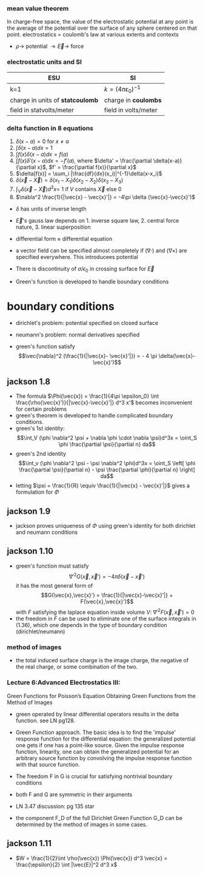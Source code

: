 ### mean value theorem 

In charge-free space, the value of the electrostatic potential at any point is the average of the potential over the surface of any sphere centered on that point. 
electrostatics = coulomb's law at various extents and contexts
- $\rho \rightarrow$  potential $\rightarrow \vec{E} \rightarrow$ force

### electrostatic units and SI

|ESU|SI|
|--|--|
|k=1|$k=(4\pi\epsilon_0)^{-1}$|
|charge in units of **statcoulomb**|charge in **coulombs**|
|field in statvolts/meter|field in volts/meter|

### delta function in 8 equations
1. $\delta(x-a) = 0$ for $x\neq a$
2. $\int \delta(x-a) dx = 1$
3. $\int f(x)\delta(x-a)dx = f(a)$
4. $\int f(x) \delta'(x-a) dx = - f'(a)$, where $\delta' = \frac{\partial \delta(x-a)}{\partial x}$, $f' = \frac{\partial f(x)}{\partial x}$
5. $\delta[f(x)] = \sum_i |\frac{df}{dx}(x_i)|^{-1}\delta(x-x_i)$
6. $\delta(\vec{x}- \vec{X}) = \delta(x_1-X_1)\delta(x_2-X_2)\delta(x_3-X_3)$
7. $\int_{V}\delta(\vec{x}-\vec{X}) d^3x =$ 1 if $V$ contains $\vec{X}$ else 0
8. $\nabla^2 \frac{1}{|\vec{x} - \vec{x}'|} = -4\pi \delta (\vec{x}-\vec{x}')$
- $\delta$ has units of inverse length 



- $\vec{E}$'s gauss law depends on 1. inverse square law, 2. central force nature, 3. linear superposition

- differential form $\approx$ differential equation
- a vector field can be specified almost completely if $(\nabla \cdot)$ and $(\nabla \times)$ are specified everywhere. This introducees potential
- There is discontinuity of $\sigma/\epsilon_0$ in crossing surface for $\vec{E}$
- Green's function is developed to handle boundary conditions

# boundary conditions
- dirichlet's problem: potential specified on closed surface
- neumann's problem: normal derivatives specified

- green's function satisfy 
$$\vec{\nabla}^2 (\frac{1}{|\vec{x}- \vec{x}'|}) = - 4 \pi \delta(\vec{x}- \vec{x}')$$

## jackson 1.8
- The formula $\Phi(\vec{x}) = \frac{1}{4\pi \epsilon_0} \int \frac{\rho(\vec{x}')}{|\vec{x}-\vec{x}'|} d^3 x'$ becomes inconvenient for certain problems
- green's theorem is developed to handle complicated boundary conditions.
- green's 1st identity: 
$$\int_V (\phi \nabla^2 \psi + \nabla \phi \cdot \nabla \psi)d^3x = \oint_S \phi \frac{\partial \psi}{\partial n} da$$
- green's 2nd identity
$$\int_v (\phi \nabla^2 \psi - \psi \nabla^2 \phi)d^3x = \oint_S \left[ \phi \frac{\partial \psi}{\partial n} - \psi \frac{\partial \phi}{\partial n} \right] da$$
- letting $\psi = \frac{1}{R} \equiv \frac{1}{|\vec{x} - \vec{x}'|}$ gives a formulation for $\Phi$

## jackson 1.9
- jackson proves uniqueness of $\Phi$ using green's identity for both dirichlet and neumann conditions

## jackson 1.10
- green's function must satisfy 
$$\nabla'^2 G(\vec{x},\vec{x}') = - 4\pi \delta(\vec{x}-\vec{x}')$$
it has the most general form of
$$G(\vec{x},\vec{x}') = \frac{1}{|\vec{x}-\vec{x}'|} + F(\vec{x},\vec{x}')$$
with $F$ satisfying the laplace equation inside volume $V$: $\nabla'^2 F(\vec{x},\vec{x}') = 0$
- the freedom in $F$ can be used to eliminate one of the surface integrals in (1.36), which one depends in the type of boundary condition (dirichlet/neumann)

### method of images
- the total induced surface charge is the image charge, the negative of the real charge, or some combination of the two.

### Lecture 6:Advanced Electrostatics III:
Green Functions for Poisson’s Equation
Obtaining Green Functions from the Method of Images

- green operated by linear differential operators results in the delta function. see LN pg128.
- Green Function approach. The basic idea is to find the 'impulse' response function for the differential equation: the generalized potential one gets if one has a point-like source. Given the impulse response function, linearity, one can obtain the generalized potential for an arbitrary source function by convolving the impulse response function with that source function.
- The freedom F in G is crucial for satisfying nontrivial boundary conditions
- both F and G are symmetric in their arguments
- LN 3.47 discussion: pg 135 star

- the component F_D of the full Dirichlet Green Function G_D can be determined by the method of images in some cases.

## jackson 1.11
- $W = \frac{1}{2}\int \rho(\vec{x}) \Phi(\vec{x}) d^3 \vec{x} = \frac{\epsilon}{2} \int |\vec{E}|^2 d^3 x$



